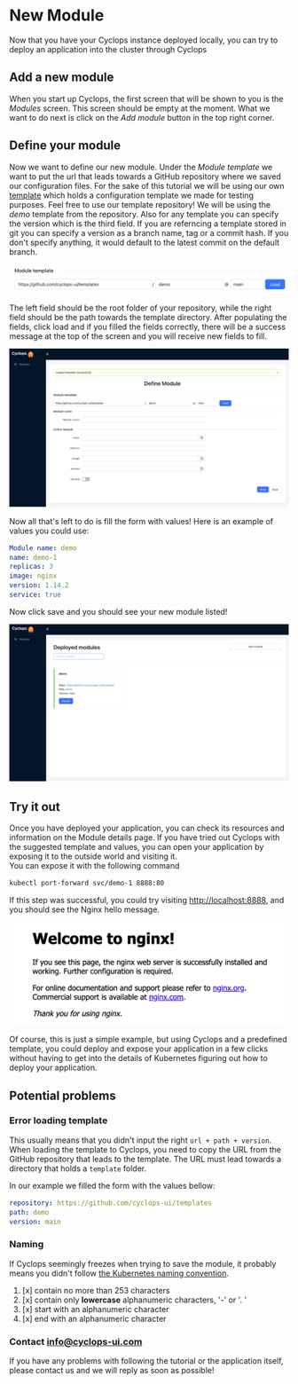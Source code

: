 # New Module
Now that you have your Cyclops instance deployed locally, you can try to deploy an application into the cluster through
Cyclops

## Add a new module
When you start up Cyclops, the first screen that will be shown to you is the _Modules_ screen. This screen should be
empty at the moment. What we want to do next is click on the _Add module_ button in the top right corner.

## Define your module
Now we want to define our new module. Under the _Module template_ we want to put the url that leads towards a GitHub
repository where we saved our configuration files. For the sake of this tutorial we will be using our own 
[template](https://github.com/cyclops-ui/templates) which holds a configuration template we made for testing purposes.
Feel free to use our template repository! We will be using the _demo_ template from the repository. Also for any
template you can specify the version which is the third field. If you are referncing a template stored in git you can 
specify a version as a branch name, tag or a commit hash. If you don't specify anything, it would default to the latest
commit on the default branch.

![Filled Module Template](../../../static/img/demo/module_template.png?raw=true "Filled Module Template")

The left field should be the root folder of your repository, while the right field should be the path towards the
template directory. After populating the fields, click load and if you filled the fields correctly, there will be a success 
message at the top of the screen and you will receive new fields to fill.

![Successfully loaded template](../../../static/img/demo/template_load_success.png?raw=true "Successfully loaded template")

Now all that's left to do is fill the form with values!
Here is an example of values you could use:
```yaml
Module name: demo
name: demo-1
replicas: 3
image: nginx
version: 1.14.2
service: true
```

Now click save and you should see your new module listed!

![Listed Module](../../../static/img/demo/module_listed.png?raw=true "Listed Module")

## Try it out

Once you have deployed your application, you can check its resources and information on the Module details page. If you
have tried out Cyclops with the suggested template and values, you can open your application by exposing it to the 
outside world and visiting it.  
You can expose it with the following command

```bash
kubectl port-forward svc/demo-1 8888:80
```

If this step was successful, you could try visiting [http://localhost:8888](http://localhost:8888), and you should see the Nginx hello message.

![Welcome to Nginx](../../../static/img/demo/nginx_hello.png?raw=true "Listed Module")

Of course, this is just a simple example, but using Cyclops and a predefined template, you could deploy and expose your
application in a few clicks without having to get into the details of Kubernetes figuring out how to deploy your
application.

## Potential problems
### Error loading template
This usually means that you didn't input the right `url + path + version`. When loading the template to Cyclops, you 
need to copy the URL from the GitHub repository that leads to the template. The URL must lead towards a directory that
holds a `template` folder.

In our example we filled the form with the values bellow:
```yaml
repository: https://github.com/cyclops-ui/templates
path: demo    
version: main
```

### Naming
If Cyclops seemingly freezes when trying to save the module, it probably means you didn't follow [the Kubernetes naming
convention](https://kubernetes.io/docs/concepts/overview/working-with-objects/names/).

1. [x] contain no more than 253 characters
2. [x] contain only **lowercase** alphanumeric characters, '-' or '. '
3. [x] start with an alphanumeric character
4. [x] end with an alphanumeric character

### Contact info@cyclops-ui.com
If you have any problems with following the tutorial or the application itself, please contact us and we will reply as
soon as possible!
